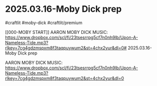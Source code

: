 # 2025.03.16-Moby Dick prep
#craftlit #moby-dick #craftlit/premium 

[[000-MOBY START]]
AARON MOBY DICK MUSIC: https://www.dropbox.com/scl/fi/23tsesrrpg5cf7n0nh9lb/Upon-A-Nameless-Tide.mp3?rlkey=7cg4gdzmspxm8f3taqpuywum2&st=4chx2yur&dl=0# 2025.03.16-Moby Dick prep

AARON MOBY DICK MUSIC: https://www.dropbox.com/scl/fi/23tsesrrpg5cf7n0nh9lb/Upon-A-Nameless-Tide.mp3?rlkey=7cg4gdzmspxm8f3taqpuywum2&st=4chx2yur&dl=0
